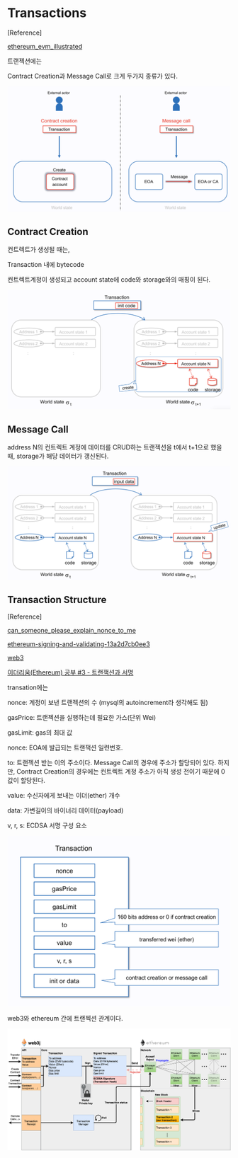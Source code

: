 # Transactions

[Reference]

[ethereum_evm_illustrated](
https://takenobu-hs.github.io/downloads/ethereum_evm_illustrated.pdf)


트랜젝션에는 

Contract Creation과 Message Call로 크게 두가지 종류가 있다.


![Transactions](assets/transactions.png)



## Contract Creation

컨트렉트가 생성될 때는,

Transaction 내에 bytecode

컨트렉트계정이 생성되고 account state에 code와 storage와의 매핑이 된다.

![contract_creation](assets/contract_creation.png)

## Message Call

address N의 컨트렉트 계정에 데이터를 CRUD하는 트랜젝션을 
t에서 t+1으로 했을 때,
storage가 해당 데이터가 갱신된다.

![message_call](assets/message_call.png)


## Transaction Structure

[Reference]

[can_someone_please_explain_nonce_to_me](https://www.reddit.com/r/ethereum/comments/6ihw6p/can_someone_please_explain_nonce_to_me/)

[ethereum-signing-and-validating-13a2d7cb0ee3](https://medium.com/@angellopozo/ethereum-signing-and-validating-13a2d7cb0ee3)

[web3](https://web3j.readthedocs.io/en/latest/transactions.html)

[이더리움(Ethereum) 공부 #3 - 트랜잭션과 서명](https://steemit.com/busy/@anpigon/ethereum-3?sort=author_reputation)

transation에는 

nonce: 계정이 보낸 트랜젝션의 수 (mysql의 autoincrement라 생각해도 됨)

gasPrice: 트랜젝션을 실행하는데 필요한 가스(단위 Wei)

gasLimit: gas의 최대 값

nonce: EOA에 발급되는 트랜잭션 일련번호.

to: 트랜젝션 받는 이의 주소이다.
Message Call의 경우에 주소가 할당되어 있다.
하지만, Contract Creation의 경우에는 컨트렉트 계정 주소가 아직 생성 전이기 때문에 0 값이 할당된다.

value: 수신자에게 보내는 이더(ether) 개수

data: 가변길이의 바이너리 데이터(payload)

v, r, s: ECDSA 서명 구성 요소


![Transation Structure](assets/transaction_structure.png)


web3와 ethereum 간에 트랜젝션 관계이다.

![Web3](assets/web3.png)


